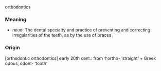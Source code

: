 orthodontics
### Meaning
+ _noun_: The dental specialty and practice of preventing and correcting irregularities of the teeth, as by the use of braces

### Origin

[orthodontic orthodontics] early 20th cent.: from ↑ortho- ‘straight’ + Greek odous, odont- ‘tooth’
